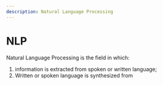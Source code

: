 ```yaml
---
description: Natural Language Processing
---
```


# NLP

Natural Language Processing is the field in which:

1.  information is extracted from spoken or written language; 
2. Written or spoken language is synthesized from 


